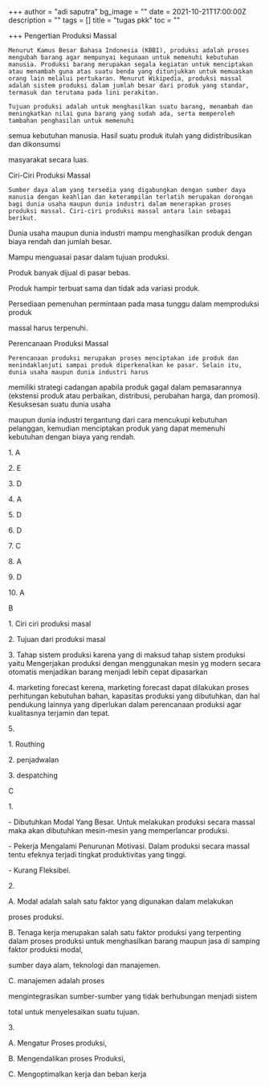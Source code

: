 +++
author = "adi saputra"
bg_image = ""
date = 2021-10-21T17:00:00Z
description = ""
tags = []
title = "tugas pkk"
toc = ""

+++
Pengertian Produksi Massal

    Menurut Kamus Besar Bahasa Indonesia (KBBI), produksi adalah proses mengubah barang agar mempunyai kegunaan untuk memenuhi kebutuhan manusia. Produksi barang merupakan segala kegiatan untuk menciptakan atau menambah guna atas suatu benda yang ditunjukkan untuk memuaskan orang lain melalui pertukaran. Menurut Wikipedia, produksi massal adalah sistem produksi dalam jumlah besar dari produk yang standar, termasuk dan terutama pada lini perakitan.

    Tujuan produksi adalah untuk menghasilkan suatu barang, menambah dan meningkatkan nilai guna barang yang sudah ada, serta memperoleh tambahan penghasilan untuk memenuhi

semua kebutuhan manusia. Hasil suatu produk itulah yang didistribusikan dan dikonsumsi

masyarakat secara luas.

Ciri-Ciri Produksi Massal

    Sumber daya alam yang tersedia yang digabungkan dengan sumber daya manusia dengan keahlian dan keterampilan terlatih merupakan dorongan bagi dunia usaha maupun dunia industri dalam menerapkan proses produksi massal. Ciri-ciri produksi massal antara lain sebagai berikut.

Dunia usaha maupun dunia industri mampu menghasilkan produk dengan biaya rendah dan jumlah besar.

Mampu menguasai pasar dalam tujuan produksi.

Produk banyak dijual di pasar bebas.

Produk hampir terbuat sama dan tidak ada variasi produk.

Persediaan pemenuhan permintaan pada masa tunggu dalam memproduksi produk

massal harus terpenuhi.

Perencanaan Produksi Massal

    Perencanaan produksi merupakan proses menciptakan ide produk dan menindaklanjuti sampai produk diperkenalkan ke pasar. Selain itu, dunia usaha maupun dunia industri harus

memiliki strategi cadangan apabila produk gagal dalam pemasarannya (ekstensi produk atau perbaikan, distribusi, perubahan harga, dan promosi). Kesuksesan suatu dunia usaha

maupun dunia industri tergantung dari cara mencukupi kebutuhan pelanggan, kemudian menciptakan produk yang dapat memenuhi kebutuhan dengan biaya yang rendah.

1\. A

2\. E

3\. D

4\. A

5\. D

6\. D

7\. C

8\. A

9\. D

10\. A

B

1\. Ciri ciri produksi masal

2\. Tujuan dari produksi masal

3\. Tahap sistem produksi karena yang di maksud tahap sistem produksi yaitu Mengerjakan produksi dengan menggunakan mesin yg modern secara otomatis menjadikan barang menjadi lebih cepat dipasarkan

4\. marketing forecast kerena, marketing forecast dapat dilakukan proses perhitungan kebutuhan bahan, kapasitas produksi yang dibutuhkan, dan hal pendukung lainnya yang diperlukan dalam perencanaan produksi agar kualitasnya terjamin dan tepat.

5\.

1\. Routhing

2\. penjadwalan

3\. despatching

C

1\.

\- Dibutuhkan Modal Yang Besar. Untuk melakukan produksi secara massal maka akan dibutuhkan mesin-mesin yang memperlancar produksi.

\- Pekerja Mengalami Penurunan Motivasi. Dalam produksi secara massal tentu efeknya terjadi tingkat produktivitas yang tinggi.

\- Kurang Fleksibel.

2\.

A. Modal adalah salah satu faktor yang digunakan dalam melakukan

proses produksi. 

B. Tenaga kerja merupakan salah satu faktor produksi yang terpenting dalam proses produksi untuk menghasilkan barang maupun jasa di samping faktor produksi modal,

sumber daya alam, teknologi dan manajemen. 

C. manajemen adalah proses

mengintegrasikan sumber-sumber yang tidak berhubungan menjadi sistem

total untuk menyelesaikan suatu tujuan. 

3\. 

A. Mengatur Proses produksi, 

B. Mengendalikan proses Produksi, 

C. Mengoptimalkan kerja dan beban kerja